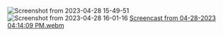 ![Screenshot from 2023-04-28 15-49-51](https://user-images.githubusercontent.com/80802375/235254168-8556d1ee-cdc5-48c5-8003-16c47c33a952.png)
![Screenshot from 2023-04-28 16-01-16](https://user-images.githubusercontent.com/80802375/235254171-48bacff8-70bb-45a7-ac97-a43eeea0a6a6.png)
[Screencast from 04-28-2023 04:14:09 PM.webm](https://user-images.githubusercontent.com/80802375/235255597-407834ec-ce48-4f49-866b-ece8fccdb759.webm)
